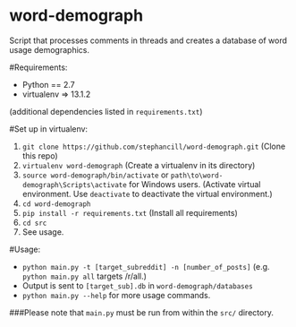 # word-demograph
Script that processes comments in threads and creates a database of word usage demographics.

#Requirements:
* Python == 2.7
* virtualenv => 13.1.2

(additional dependencies listed in `requirements.txt`)

#Set up in virtualenv:
1. `git clone https://github.com/stephancill/word-demograph.git` (Clone this repo)
2. `virtualenv word-demograph` (Create a virtualenv in its directory)
3. `source word-demograph/bin/activate` or `path\to\word-demograph\Scripts\activate` for Windows users. (Activate virtual environment. Use `deactivate` to deactivate the virtual environment.) 
3. `cd word-demograph`
4. `pip install -r requirements.txt` (Install all requirements)
5. `cd src`
6. See usage.

#Usage:
* `python main.py -t [target_subreddit] -n [number_of_posts]`
(e.g. `python main.py all` targets /r/all.)
* Output is sent to `[target_sub].db` in `word-demograph/databases`
* `python main.py --help` for more usage commands.

###Please note that `main.py` must be run from within the `src/` directory.
